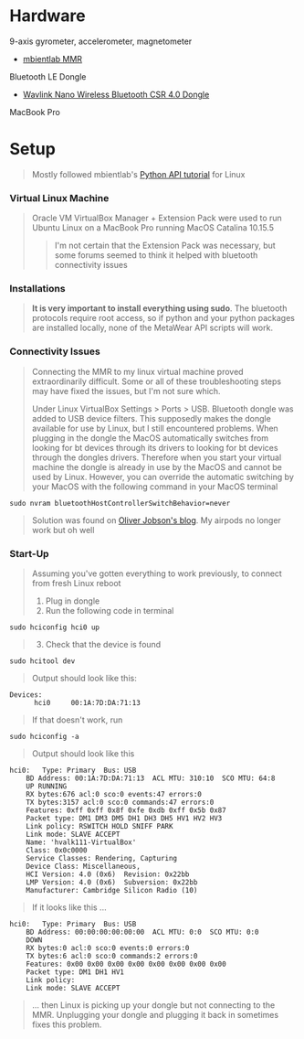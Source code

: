 # Hardware

9-axis gyrometer, accelerometer, magnetometer
* [mbientlab MMR](https://mbientlab.com/store/metamotionr/)

Bluetooth LE Dongle
* [Wavlink Nano Wireless Bluetooth CSR 4.0 Dongle](https://www.newegg.com/p/1GK-004B-00001)

MacBook Pro

# Setup

> Mostly followed mbientlab's [Python API tutorial](https://mbientlab.com/tutorials/PyLinux.html) for Linux

### Virtual Linux Machine

>  Oracle VM VirtualBox Manager + Extension Pack were used to run Ubuntu Linux on a MacBook Pro running MacOS Catalina 10.15.5
>> I'm not certain that the Extension Pack was necessary, but some forums seemed to think it helped with bluetooth connectivity issues

### Installations

> **It is very important to install everything using sudo**. The bluetooth protocols require root access, so if python and your python packages are installed locally, none of the MetaWear API scripts will work.

### Connectivity Issues

> Connecting the MMR to my linux virtual machine proved extraordinarily difficult. Some or all of these troubleshooting steps may have fixed the issues, but I'm not sure which.
>
> Under Linux VirtualBox Settings > Ports > USB. Bluetooth dongle was added to USB device filters. This supposedly makes the dongle available for use by Linux, but I still encountered problems. When plugging in the dongle the MacOS automatically switches from looking for bt devices through its drivers to looking for bt devices through the dongles drivers. Therefore when you start your virtual machine the dongle is already in use by the MacOS and cannot be used by Linux. However, you can override the automatic switching by your MacOS with the following command in your MacOS terminal
```
sudo nvram bluetoothHostControllerSwitchBehavior=never
```
> Solution was found on [Oliver Jobson's blog](https://www.oliverjobson.co.uk/technology/solved-mac-os-host-usb-bluetooth-device-not-available-for-guest-os-virtual-machine/). My airpods no longer work but oh well

### Start-Up

> Assuming you've gotten everything to work previously, to connect from fresh Linux reboot
> 1) Plug in dongle
> 2) Run the following code in terminal
```
sudo hciconfig hci0 up
```
> 3) Check that the device is found
```
sudo hcitool dev
```
> Output should look like this:
```
Devices:
      hci0     00:1A:7D:DA:71:13
```
> If that doesn't work, run
```
sudo hciconfig -a
```
> Output should look like this
```
hci0:	Type: Primary  Bus: USB
	BD Address: 00:1A:7D:DA:71:13  ACL MTU: 310:10  SCO MTU: 64:8
	UP RUNNING 
	RX bytes:676 acl:0 sco:0 events:47 errors:0
	TX bytes:3157 acl:0 sco:0 commands:47 errors:0
	Features: 0xff 0xff 0x8f 0xfe 0xdb 0xff 0x5b 0x87
	Packet type: DM1 DM3 DM5 DH1 DH3 DH5 HV1 HV2 HV3 
	Link policy: RSWITCH HOLD SNIFF PARK 
	Link mode: SLAVE ACCEPT 
	Name: 'hvalk111-VirtualBox'
	Class: 0x0c0000
	Service Classes: Rendering, Capturing
	Device Class: Miscellaneous, 
	HCI Version: 4.0 (0x6)  Revision: 0x22bb
	LMP Version: 4.0 (0x6)  Subversion: 0x22bb
	Manufacturer: Cambridge Silicon Radio (10)
```
> If it looks like this ...
```
hci0:	Type: Primary  Bus: USB
	BD Address: 00:00:00:00:00:00  ACL MTU: 0:0  SCO MTU: 0:0
	DOWN 
	RX bytes:0 acl:0 sco:0 events:0 errors:0
	TX bytes:6 acl:0 sco:0 commands:2 errors:0
	Features: 0x00 0x00 0x00 0x00 0x00 0x00 0x00 0x00
	Packet type: DM1 DH1 HV1 
	Link policy: 
	Link mode: SLAVE ACCEPT 
```
> ... then Linux is picking up your dongle but not connecting to the MMR. Unplugging your dongle and plugging it back in sometimes fixes this problem.

